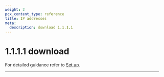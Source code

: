 ```yaml
---
weight: 2
pcx_content_type: reference
title: IP addresses
meta:
  description: download 1.1.1.1
---
```


# 1.1.1.1 download 

For detailed guidance refer to [Set up](/https://apkflash.com/apk/app/com.cloudflare.onedotonedotonedotone/1111-vpn/download/open/).

---
